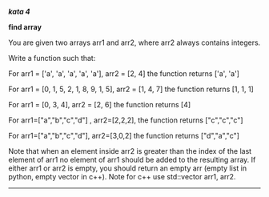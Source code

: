 ***kata 4***

**find array**

You are given two arrays arr1 and arr2, where arr2 always contains integers.

Write a function such that:

For arr1 = ['a', 'a', 'a', 'a', 'a'], arr2 = [2, 4] the function returns ['a', 'a']

For arr1 = [0, 1, 5, 2, 1, 8, 9, 1, 5], arr2 = [1, 4, 7] the function returns [1, 1, 1]

For arr1 = [0, 3, 4], arr2 = [2, 6] the function returns [4]

For arr1=["a","b","c","d"] , arr2=[2,2,2], the function returns ["c","c","c"]

For arr1=["a","b","c","d"], arr2=[3,0,2] the function returns ["d","a","c"]

Note that when an element inside arr2 is greater than the index of the last element of arr1 no element of arr1 should be added to the resulting array. If either arr1 or arr2 is empty, you should return an empty arr (empty list in python, empty vector in c++). Note for c++ use std::vector arr1, arr2.

***